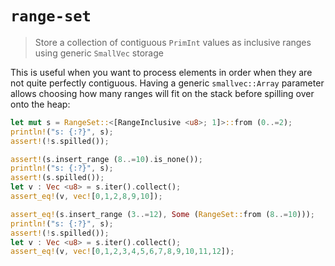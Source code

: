 # `range-set`

> Store a collection of contiguous `PrimInt` values as inclusive ranges using
> generic `SmallVec` storage

This is useful when you want to process elements in order when they are not
quite perfectly contiguous. Having a generic `smallvec::Array` parameter allows
choosing how many ranges will fit on the stack before spilling over onto the
heap:

```rust
let mut s = RangeSet::<[RangeInclusive <u8>; 1]>::from (0..=2);
println!("s: {:?}", s);
assert!(!s.spilled());

assert!(s.insert_range (8..=10).is_none());
println!("s: {:?}", s);
assert!(s.spilled());
let v : Vec <u8> = s.iter().collect();
assert_eq!(v, vec![0,1,2,8,9,10]);

assert_eq!(s.insert_range (3..=12), Some (RangeSet::from (8..=10)));
println!("s: {:?}", s);
assert!(!s.spilled());
let v : Vec <u8> = s.iter().collect();
assert_eq!(v, vec![0,1,2,3,4,5,6,7,8,9,10,11,12]);
```
